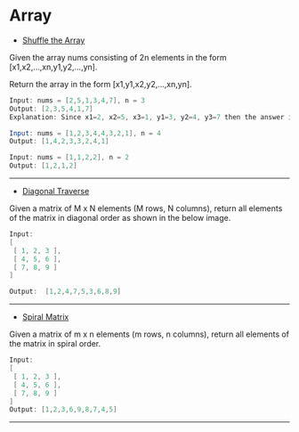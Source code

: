 # Array

- [Shuffle the Array](https://github.com/gnaneswar0907/Algorithms/blob/master/Array/ShuffleArray.java)

Given the array nums consisting of 2n elements in the form [x1,x2,...,xn,y1,y2,...,yn].

Return the array in the form [x1,y1,x2,y2,...,xn,yn].

```java
Input: nums = [2,5,1,3,4,7], n = 3
Output: [2,3,5,4,1,7]
Explanation: Since x1=2, x2=5, x3=1, y1=3, y2=4, y3=7 then the answer is [2,3,5,4,1,7].

Input: nums = [1,2,3,4,4,3,2,1], n = 4
Output: [1,4,2,3,3,2,4,1]

Input: nums = [1,1,2,2], n = 2
Output: [1,2,1,2]

```

---

- [Diagonal Traverse](https://github.com/gnaneswar0907/Algorithms/blob/master/Array/DiagonalTraversal.java)

Given a matrix of M x N elements (M rows, N columns), return all elements of the matrix in diagonal order as shown in the below image.

```java
Input:
[
 [ 1, 2, 3 ],
 [ 4, 5, 6 ],
 [ 7, 8, 9 ]
]

Output:  [1,2,4,7,5,3,6,8,9]
```

---

- [Spiral Matrix](https://github.com/gnaneswar0907/Algorithms/blob/master/Array/SpiralMatrix.java)

Given a matrix of m x n elements (m rows, n columns), return all elements of the matrix in spiral order.

```java
Input:
[
 [ 1, 2, 3 ],
 [ 4, 5, 6 ],
 [ 7, 8, 9 ]
]
Output: [1,2,3,6,9,8,7,4,5]
```

---
